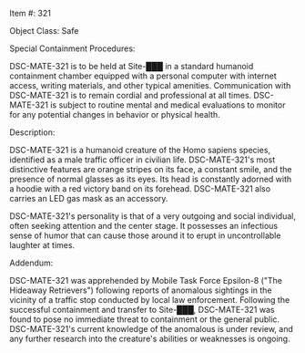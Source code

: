 Item #: 321

Object Class: Safe

Special Containment Procedures:

DSC-MATE-321 is to be held at Site-███ in a standard humanoid containment chamber equipped with a personal computer with internet access, writing materials, and other typical amenities. Communication with DSC-MATE-321 is to remain cordial and professional at all times. DSC-MATE-321 is subject to routine mental and medical evaluations to monitor for any potential changes in behavior or physical health.

Description:

DSC-MATE-321 is a humanoid creature of the Homo sapiens species, identified as a male traffic officer in civilian life. DSC-MATE-321's most distinctive features are orange stripes on its face, a constant smile, and the presence of normal glasses as its eyes. Its head is constantly adorned with a hoodie with a red victory band on its forehead. DSC-MATE-321 also carries an LED gas mask as an accessory.

DSC-MATE-321's personality is that of a very outgoing and social individual, often seeking attention and the center stage. It possesses an infectious sense of humor that can cause those around it to erupt in uncontrollable laughter at times.

Addendum:

DSC-MATE-321 was apprehended by Mobile Task Force Epsilon-8 ("The Hideaway Retrievers") following reports of anomalous sightings in the vicinity of a traffic stop conducted by local law enforcement. Following the successful containment and transfer to Site-███, DSC-MATE-321 was found to pose no immediate threat to containment or the general public. DSC-MATE-321's current knowledge of the anomalous is under review, and any further research into the creature's abilities or weaknesses is ongoing.